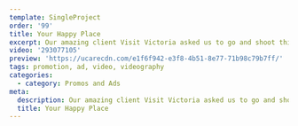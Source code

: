 ```yaml
---
template: SingleProject
order: '99'
title: Your Happy Place
excerpt: Our amazing client Visit Victoria asked us to go and shoot this epic project in Gippsland to Promos and Adste the area as part of a push on their website and social channels.
video: '293077105'
preview: 'https://ucarecdn.com/e1f6f942-e3f8-4b51-8e77-71b98c79b7ff/'
tags: promotion, ad, video, videography
categories:
  - category: Promos and Ads
meta:
  description: Our amazing client Visit Victoria asked us to go and shoot this epic project in Gippsland to Promos and Adste the area as part of a push on their website and social channels.
  title: Your Happy Place
---
```

